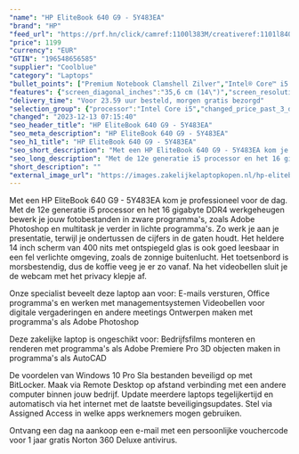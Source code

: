 ```yaml
---
"name": "HP EliteBook 640 G9 - 5Y483EA"
"brand": "HP"
"feed_url": "https://prf.hn/click/camref:1100l383M/creativeref:1101l84031/destination:https%3A%2F%2Fwww.coolblue.nl%2Fproduct%2F911487"
"price": 1199
"currency": "EUR"
"GTIN": "196548656585"
"supplier": "Coolblue"
"category": "Laptops"
"bullet_points": ["Premium Notebook Clamshell Zilver","Intel® Core™ i5 i5-1235U","35,6 cm (14\") Full HD 1920 x 1080 Pixels IPS","16 GB DDR4-SDRAM 3200 MHz 1 x 16 GB","512 GB SSD","Intel Iris Xe Graphics","Wi-Fi 6 (802.11ax) Bluetooth 5.2","Lithium-Ion (Li-Ion) 51 Wh 45 W","Windows 11 Pro"]
"features": {"screen_diagonal_inches":"35,6 cm (14\")","screen_resolution":"1920 x 1080 Pixels","processor_family":"Intel® Core™ i5","memory_size":"16 GB","memory_type":"DDR4-SDRAM","total_storage_space":"512 GB","operating_system":"Windows 11 Pro","battery_capacity":"51 Wh","width":"321,9 mm","depth":"213,9 mm","height":"19,9 mm","weight":"1,37 kg"}
"delivery_time": "Voor 23.59 uur besteld, morgen gratis bezorgd"
"selection_group": {"processor":"Intel Core i5","changed_price_past_3_days":false,"product_family":"EliteBook"}
"changed": "2023-12-13 07:15:40"
"seo_header_title": "HP EliteBook 640 G9 - 5Y483EA"
"seo_meta_description": "HP EliteBook 640 G9 - 5Y483EA"
"seo_h1_title": "HP EliteBook 640 G9 - 5Y483EA"
"seo_short_description": "Met een HP EliteBook 640 G9 - 5Y483EA kom je professioneel voor de dag."
"seo_long_description": "Met de 12e generatie i5 processor en het 16 gigabyte DDR4 werkgeheugen bewerk je jouw fotobestanden in zware programma's, zoals Adobe Photoshop en multitask je verder in lichte programma's. Zo werk je aan je presentatie, terwijl je ondertussen de cijfers in de gaten houdt. Het heldere 14 inch scherm van 400 nits met ontspiegeld glas is ook goed leesbaar in een fel verlichte omgeving, zoals de zonnige buitenlucht. Het toetsenbord is morsbestendig, dus de koffie veeg je er zo vanaf. Na het videobellen sluit je de webcam met het privacy klepje af. \r\n\r\nOnze specialist beveelt deze laptop aan voor:\r\nE-mails versturen, Office programma's en werken met managementsystemen\r\nVideobellen voor digitale vergaderingen en andere meetings\r\nOntwerpen maken met programma's als Adobe Photoshop\r\n\r\n\r\nDeze zakelijke laptop is ongeschikt voor:\r\nBedrijfsfilms monteren en renderen met programma's als Adobe Premiere Pro\r\n3D objecten maken in programma's als AutoCAD \r\n\r\n\r\nDe voordelen van Windows 10 Pro\r\nSla bestanden beveiligd op met BitLocker. \r\nMaak via Remote Desktop op afstand verbinding met een andere computer binnen jouw bedrijf. \r\nUpdate meerdere laptops tegelijkertijd en automatisch via het internet met de laatste beveiligingsupdates. \r\nStel via Assigned Access in welke apps werknemers mogen gebruiken. \r\n\r\n \r\nOntvang een dag na aankoop een e-mail met een persoonlijke vouchercode voor 1 jaar gratis Norton 360 Deluxe antivirus."
"short_description": ""
"external_image_url": "https://images.zakelijkelaptopkopen.nl/hp-elitebook-640-g9-5y483ea.webp"
---
```


Met een HP EliteBook 640 G9 - 5Y483EA kom je professioneel voor de dag. Met de 12e generatie i5 processor en het 16 gigabyte DDR4 werkgeheugen bewerk je jouw fotobestanden in zware programma's, zoals Adobe Photoshop en multitask je verder in lichte programma's. Zo werk je aan je presentatie, terwijl je ondertussen de cijfers in de gaten houdt. Het heldere 14 inch scherm van 400 nits met ontspiegeld glas is ook goed leesbaar in een fel verlichte omgeving, zoals de zonnige buitenlucht. Het toetsenbord is morsbestendig, dus de koffie veeg je er zo vanaf. Na het videobellen sluit je de webcam met het privacy klepje af.

Onze specialist beveelt deze laptop aan voor:
E-mails versturen, Office programma's en werken met managementsystemen
Videobellen voor digitale vergaderingen en andere meetings
Ontwerpen maken met programma's als Adobe Photoshop


Deze zakelijke laptop is ongeschikt voor:
Bedrijfsfilms monteren en renderen met programma's als Adobe Premiere Pro
3D objecten maken in programma's als AutoCAD 


De voordelen van Windows 10 Pro
Sla bestanden beveiligd op met BitLocker.
Maak via Remote Desktop op afstand verbinding met een andere computer binnen jouw bedrijf.
Update meerdere laptops tegelijkertijd en automatisch via het internet met de laatste beveiligingsupdates.
Stel via Assigned Access in welke apps werknemers mogen gebruiken.

 
Ontvang een dag na aankoop een e-mail met een persoonlijke vouchercode voor 1 jaar gratis Norton 360 Deluxe antivirus.
